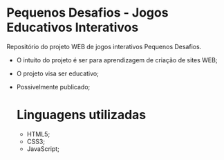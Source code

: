 # Pequenos Desafios - Jogos Educativos Interativos

Repositório do projeto WEB de jogos interativos Pequenos Desafios.

- O intuito do projeto é ser para aprendizagem de criação de sites WEB;
- O projeto visa ser educativo;
- Possivelmente publicado;

  # Linguagens utilizadas

  - HTML5;
  - CSS3;
  - JavaScript;

